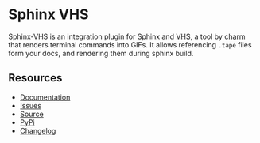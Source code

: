 # Sphinx VHS

Sphinx-VHS is an integration plugin for Sphinx and [VHS],
a tool by [charm] that renders terminal commands into GIFs.
It allows referencing ``.tape`` files form your docs,
and rendering them during sphinx build.

[VHS]: https://github.com/charmbracelet/vhs
[charm]: https://charm.sh/

## Resources

- [Documentation](https://taminomara.github.io/sphinx-vhs/)
- [Issues](https://github.com/taminomara/sphinx-vhs/issues/)
- [Source](https://github.com/taminomara/sphinx-vhs/)
- [PyPi](https://pypi.org/project/sphinx-vhs/)
- [Changelog](https://github.com/taminomara/sphinx-vhs/blob/main/CHANGELOG.md)
